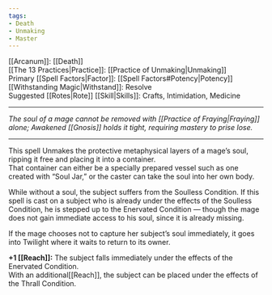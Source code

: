 ```yaml
---
tags:
- Death
- Unmaking
- Master
---
```


[[Arcanum]]: [[Death]]\
[[The 13 Practices|Practice]]: [[Practice of Unmaking|Unmaking]]\
Primary [[Spell Factors|Factor]]: [[Spell Factors#Potency|Potency]]\
[[Withstanding Magic|Withstand]]: Resolve\
Suggested [[Rotes|Rote]] [[Skill|Skills]]: Crafts, Intimidation, Medicine

---

_The soul of a mage cannot be removed with [[Practice of Fraying|Fraying]] alone; Awakened [[Gnosis]] holds it tight, requiring mastery to prise lose._

---

This spell Unmakes the protective metaphysical layers of a mage’s soul, ripping it free and placing it into a container.\
That container can either be a specially prepared vessel such as one created with “Soul Jar,” or the caster can take the soul into her own body. 

While without a soul, the subject suffers from the Soulless Condition. If this spell is cast on a subject who is already under the effects of the Soulless Condition, he is stepped up to the Enervated Condition — though the mage does not gain immediate access to his soul, since it is already missing.

If the mage chooses not to capture her subject’s soul immediately, it goes into Twilight where it waits to return to its owner.

**+1 [[Reach]]:** The subject falls immediately under the effects of the Enervated Condition.\
With an additional[[Reach]], the subject can be placed under the effects of the Thrall Condition.